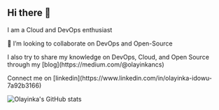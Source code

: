 ## Hi there 👋

 I am a Cloud and DevOps enthusiast 

👯 I’m looking to collaborate on DevOps and Open-Source
<p> 
I also try to share my knowledge on DevOps, Cloud, and Open Source through my [blog](https://medium.com/@olayinkancs) 
</p>
<p>  Connect me on [linkedin](https://www.linkedin.com/in/olayinka-idowu-7a92b3166) </p>


![Olayinka's GitHub stats](https://github-readme-stats.vercel.app/api?username=haywhyz&show_icons=true&count_private=true) 

